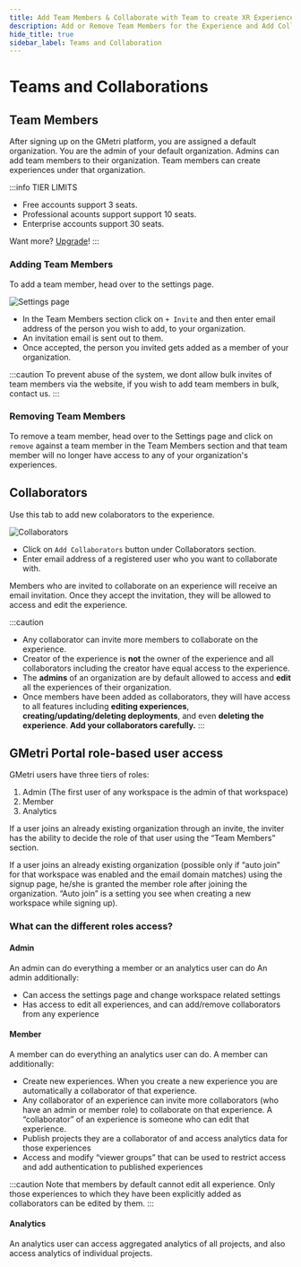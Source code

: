```yaml
---
title: Add Team Members & Collaborate with Team to create XR Experiences
description: Add or Remove Team Members for the Experience and Add Collaborators to create XR Experiences with help of Tutorials on the GMetri XR Platform - GMetri Documentation
hide_title: true
sidebar_label: Teams and Collaboration
---
```


# Teams and Collaborations

## Team Members

After signing up on the GMetri platform, you are assigned a default organization. You are the admin of your default organization. Admins can add team members to their organization. Team members can create experiences under that organization.

:::info TIER LIMITS
- Free accounts support 3 seats.
- Professional acounts support support 10 seats.
- Enterprise accounts support 30 seats.

Want more? [Upgrade](https://gmetri.com/pricing)!
:::

### Adding Team Members

To add a team member, head over to the settings page.

![Settings page](https://r.vrgmetri.com/image/q_90/gb-web/portal-docs/assets/img/screenshots/DAG/settings_navigation.png.jpg#boxShadow/)


- In the Team Members section click on `+ Invite` and then enter email address of the person you wish to add, to your organization.
- An invitation email is sent out to them.
- Once accepted, the person you invited gets added as a member of your organization.

:::caution
To prevent abuse of the system, we dont allow bulk invites of team members via the website, if you wish to add team members in bulk, contact us.
:::

### Removing Team Members

To remove a team member, head over to the Settings page and click on `remove` against a team member in the Team Members section and that team member will no longer have access to any of your organization's experiences.

## Collaborators

Use this tab to add new colaborators to the experience.

![Collaborators](https://r.vrgmetri.com/image/q_90/gb-web/portal-docs/assets/img/screenshots/z5/experience_collaborator_settings.JPG#boxShadow/)

- Click on `Add Collaborators` button under Collaborators section. 
- Enter email address of a registered user who you want to collaborate with.

Members who are invited to collaborate on an experience will receive an email invitation. Once they accept the invitation, they will be allowed to access and edit the experience.

:::caution 
* Any collaborator can invite more members to collaborate on the experience. 
* Creator of the experience is **not** the owner of the experience and all collaborators including the creator have equal access to the experience.
* The **admins** of an organization are by default allowed to access and **edit** all the experiences of their organization. 
* Once members have been added as collaborators, they will have access to all features including **editing experiences**, **creating/updating/deleting deployments**, and even **deleting the experience**. **Add your collaborators carefully.**
:::

## GMetri Portal role-based user access

GMetri users have three tiers of roles:
1. Admin (The first user of any workspace is the admin of that workspace)
2. Member
3. Analytics

If a user joins an already existing organization through an invite, the inviter has the ability to decide the role of that user using the “Team Members” section.

If a user joins an already existing organization (possible only if “auto join” for that workspace was enabled and the email domain matches) using the signup page, he/she is granted the member role after joining the organization. “Auto join” is a setting you see when creating a new workspace while signing up).

### What can the different roles access?

#### Admin

An admin can do everything a member or an analytics user can do
An admin additionally:
- Can access the settings page and change workspace related settings
- Has access to edit all experiences, and can add/remove collaborators from any experience

#### Member
A member can do everything an analytics user can do.
A member can additionally:
- Create new experiences. When you create a new experience you are automatically a collaborator of that experience.
- Any collaborator of an experience can invite more collaborators (who have an admin or member role) to collaborate on that experience. A “collaborator” of an experience is someone who can edit that experience. 
- Publish projects they are a collaborator of and access analytics data for those experiences
- Access and modify “viewer groups” that can be used to restrict access and add authentication to published experiences

:::caution 
Note that members by default cannot edit all experience. Only those experiences to which they have been explicitly added as collaborators can be edited by them.
:::
#### Analytics
An analytics user can access aggregated analytics of all projects, and also access analytics of individual projects.